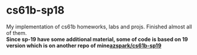 # cs61b-sp18
My implementation of cs61b homeworks, labs and projs. Finished almost all of them.  
**Since sp-19 have some additional material, some of code is based on 19 version which is on another repo of mine[azspark/cs61b-sp19](https://github.com/azspark/cs61b-sp19)**
